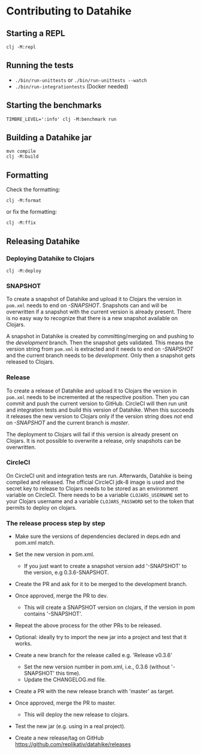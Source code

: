 # Contributing to Datahike
## Starting a REPL

```
clj -M:repl
```

## Running the tests
- `./bin/run-unittests` or `./bin/run-unittests --watch`
- `./bin/run-integrationtests` (Docker needed)

## Starting the benchmarks
```
TIMBRE_LEVEL=':info' clj -M:benchmark run
```

## Building a Datahike jar
```
mvn compile
clj -M:build
```

## Formatting
Check the formatting:
```
clj -M:format
```
or fix the formatting:
```
clj -M:ffix
```

## Releasing Datahike
### Deploying Datahike to Clojars
```
clj -M:deploy
```

### SNAPSHOT
To create a snapshot of Datahike and upload it to Clojars the version in
`pom.xml` needs to end on *-SNAPSHOT*. Snapshots can and will be overwritten
if a snapshot with the current version is already present. There is no easy way
to recognize that there is a new snapshot available on Clojars.

A snapshot in Datahike is created by committing/merging on and pushing to the
*development* branch. Then the snapshot gets validated. This means the version
string from `pom.xml` is extracted and it needs to end on *-SNAPSHOT* and
the current branch needs to be *development*. Only then a snapshot gets released
to Clojars.

### Release
To create a release of Datahike and upload it to Clojars the version in `pom.xml`
needs to be incremented at the respective position. Then you can commit and push the
current version to GitHub. CircleCI will then run unit and integration tests and build
this version of Datahike. When this succeeds it releases the new version to Clojars
only if the version string does *not* end on *-SNAPSHOT* and the current branch is
*master*.

The deployment to Clojars will fail if this version is already present on Clojars. It is
not possible to overwrite a release, only snapshots can be overwritten.

### CircleCI
On CircleCI unit and integration tests are run. Afterwards, Datahike is being compiled and
released. The official CircleCI jdk-8 image is used and the secret key to release to
Clojars needs to be stored as an environment variable on CircleCI. There needs to be a
variable `CLOJARS_USERNAME` set to your Clojars username and a variable `CLOJARS_PASSWORD` set
to the token that permits to deploy on clojars.

### The release process step by step
- Make sure the versions of dependencies declared in deps.edn and pom.xml match.
- Set the new version in pom.xml.
  + If you just want to create a snapshot version add '-SNAPSHOT' to the version, e.g <version>0.3.6-SNAPSHOT</version>.
- Create the PR and ask for it to be merged to the development branch.
- Once approved, merge the PR to dev.
  + This will create a SNAPSHOT version on clojars, if the version in pom contains '-SNAPSHOT'.
- Repeat the above process for the other PRs to be released.
- Optional: ideally try to import the new jar into a project and test that it works.

- Create a new branch for the release called e.g. 'Release v0.3.6'
  + Set the new version number in pom.xml, i.e., <version>0.3.6</version> (without '-SNAPSHOT' this time).
  + Update the CHANGELOG.md file.
- Create a PR with the new release branch with 'master' as target.
- Once approved, merge the PR to master.
  + This will deploy the new release to clojars.
- Test the new jar (e.g. using in a real project).
- Create a new release/tag on GitHub https://github.com/replikativ/datahike/releases
